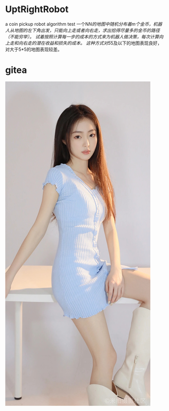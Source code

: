 # UptRightRobot
a coin pickup robot algorithm test
一个N*N的地图中随机分布着m个金币，机器人从地图的左下角出发，只能向上走或者向右走，求出拾得尽量多的金币的路径（不能穷举）。
试着按照计算每一步的成本的方式来为机器人做决策，每次计算向上走和向右走的潜在收益和损失的成本。
这种方式对5*5及以下的地图表现良好，对大于5*5的地图表现较差。
# gitea
![image text](https://github.com/doubletao/UptRightRobot/blob/master/UptRightRobot/res/img.jpg)
